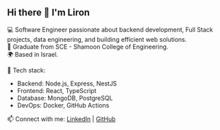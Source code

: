 ## Hi there 👋 I'm Liron

💻 Software Engineer passionate about backend development, Full Stack projects, data engineering, and building efficient web solutions.  
💬 Graduate from SCE - Shamoon College of Engineering.  
🌍 Based in Israel.

🔧 Tech stack:
- Backend: Node.js, Express, NestJS
- Frontend: React, TypeScript
- Database: MongoDB, PostgreSQL
- DevOps: Docker, GitHub Actions

📫 Connect with me:
[LinkedIn](https://linkedin.com/in/liron-himbert) | [GitHub](https://github.com/lironhi)
